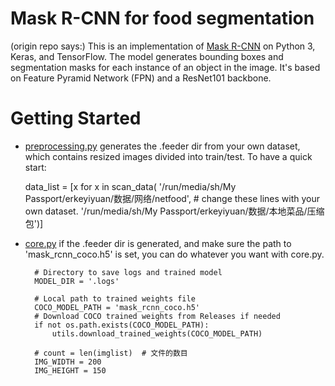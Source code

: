 # Mask R-CNN for food segmentation
(origin repo says:)
This is an implementation of [Mask R-CNN](https://arxiv.org/abs/1703.06870) on Python 3, Keras, and TensorFlow. The model generates bounding boxes and segmentation masks for each instance of an object in the image. It's based on Feature Pyramid Network (FPN) and a ResNet101 backbone.

# Getting Started
* [preprocessing.py](preprocessing.py) generates the .feeder dir from your own dataset, which contains resized images divided into train/test. To have a quick start:
  
    data_list = [x for x in scan_data(
        '/run/media/sh/My Passport/erkeyiyuan/数据/网络/netfood', # change these lines with your own dataset.
        '/run/media/sh/My Passport/erkeyiyuan/数据/本地菜品/压缩包')]

* [core.py](core.py) if the .feeder dir is generated, and make sure the path to 'mask_rcnn_coco.h5' is set, you can do whatever you want with core.py.
  
        # Directory to save logs and trained model
        MODEL_DIR = '.logs'

        # Local path to trained weights file
        COCO_MODEL_PATH = 'mask_rcnn_coco.h5'
        # Download COCO trained weights from Releases if needed
        if not os.path.exists(COCO_MODEL_PATH):
            utils.download_trained_weights(COCO_MODEL_PATH)

        # count = len(imglist)  # 文件的数目
        IMG_WIDTH = 200
        IMG_HEIGHT = 150
   

